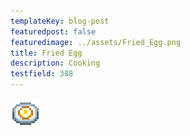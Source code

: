 ```yaml
---
templateKey: blog-post
featuredpost: false
featuredimage: ../assets/Fried_Egg.png
title: Fried Egg
description: Cooking
testfield: 388
---
```

![Fried Egg](../assets/Fried_Egg.png)